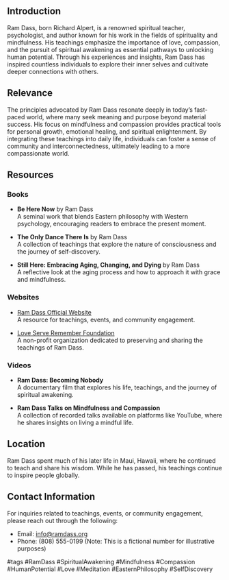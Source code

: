 ## Introduction
Ram Dass, born Richard Alpert, is a renowned spiritual teacher, psychologist, and author known for his work in the fields of spirituality and mindfulness. His teachings emphasize the importance of love, compassion, and the pursuit of spiritual awakening as essential pathways to unlocking human potential. Through his experiences and insights, Ram Dass has inspired countless individuals to explore their inner selves and cultivate deeper connections with others.

## Relevance
The principles advocated by Ram Dass resonate deeply in today’s fast-paced world, where many seek meaning and purpose beyond material success. His focus on mindfulness and compassion provides practical tools for personal growth, emotional healing, and spiritual enlightenment. By integrating these teachings into daily life, individuals can foster a sense of community and interconnectedness, ultimately leading to a more compassionate world.

## Resources

### Books
- **Be Here Now** by Ram Dass  
  A seminal work that blends Eastern philosophy with Western psychology, encouraging readers to embrace the present moment.
  
- **The Only Dance There Is** by Ram Dass  
  A collection of teachings that explore the nature of consciousness and the journey of self-discovery.

- **Still Here: Embracing Aging, Changing, and Dying** by Ram Dass  
  A reflective look at the aging process and how to approach it with grace and mindfulness.

### Websites
- [Ram Dass Official Website](https://www.ramdass.org)  
  A resource for teachings, events, and community engagement.

- [Love Serve Remember Foundation](https://www.loveserveremember.org)  
  A non-profit organization dedicated to preserving and sharing the teachings of Ram Dass.

### Videos
- **Ram Dass: Becoming Nobody**  
  A documentary film that explores his life, teachings, and the journey of spiritual awakening.

- **Ram Dass Talks on Mindfulness and Compassion**  
  A collection of recorded talks available on platforms like YouTube, where he shares insights on living a mindful life.

## Location
Ram Dass spent much of his later life in Maui, Hawaii, where he continued to teach and share his wisdom. While he has passed, his teachings continue to inspire people globally.

## Contact Information
For inquiries related to teachings, events, or community engagement, please reach out through the following:
- Email: info@ramdass.org
- Phone: (808) 555-0199 (Note: This is a fictional number for illustrative purposes)

#tags
#RamDass #SpiritualAwakening #Mindfulness #Compassion #HumanPotential #Love #Meditation #EasternPhilosophy #SelfDiscovery


